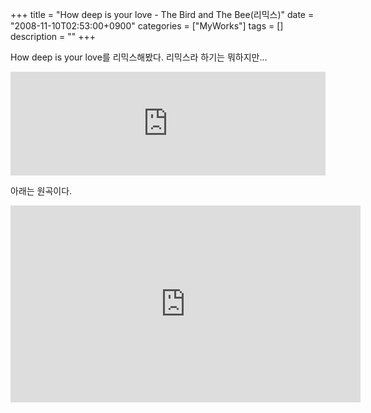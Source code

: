 +++
title = "How deep is your love - The Bird and The Bee(리믹스)"
date = "2008-11-10T02:53:00+0900"
categories = ["MyWorks"]
tags = []
description = ""
+++

How deep is your love를 리믹스해봤다. 리믹스라 하기는 뭐하지만… 

<iframe width="100%" height="166" scrolling="no" frameborder="no" allow="autoplay" src="https://w.soundcloud.com/player/?url=https%3A//api.soundcloud.com/tracks/73624652&color=%23ff5500&auto_play=false&hide_related=false&show_comments=true&show_user=true&show_reposts=false&show_teaser=true"></iframe>

아래는 원곡이다.

<iframe width="560" height="315" src="https://www.youtube.com/embed/O8DAP_zl9Cw" frameborder="0" allow="accelerometer; autoplay; encrypted-media; gyroscope; picture-in-picture" allowfullscreen></iframe>
